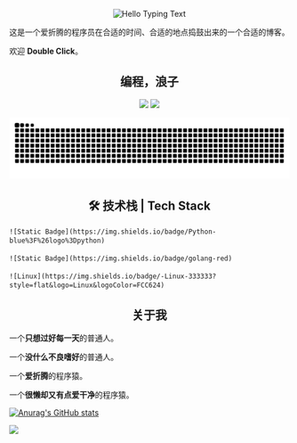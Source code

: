 <!-- Hello Typing Text -->
<p align="center">
    <img
        alt="Hello Typing Text"
        src="https://readme-typing-svg.herokuapp.com?font=Fira+Code&pause=1000&random=false&width=600&lines=Hello+I'm+Eddie.I'm+glad+I+met+you+here!"
    />
</p>

这是一个爱折腾的程序员在合适的时间、合适的地点捣鼓出来的一个合适的博客。

欢迎 **Double Click**。

<h2 align='center'>编程，浪子</h2>

<p align='center'>
<a href="https://github.com/RoyalLiang" target="_blank"><img src="https://img.shields.io/badge/%E4%BD%9C%E8%80%85-%40RoyalLiang-black?style=flat-square&logo=GitHub"></a>
<a href="https://sm.ms/image/mhE7DPsvQocik1n" target="_blank"><img src="https://img.shields.io/badge/%E5%85%AC%E4%BC%97%E5%8F%B7-%40%E6%82%9F%E9%81%93%E7%A8%8B%E5%BA%8F%E5%91%98-black?style=flat-square&logo=WeChat"></a>
</p>

<!-- Snake Code Contribution Map -->
<picture>
  <source media="(prefers-color-scheme: dark)" srcset="https://raw.githubusercontent.com/RoyalLiang/RoyalLiang/output/github-contribution-grid-snake-dark.svg">
  <source media="(prefers-color-scheme: light)" srcset="https://raw.githubusercontent.com/RoyalLiang/RoyalLiang/output/github-contribution-grid-snake.svg">
  <img alt="github contribution grid snake animation" src="https://raw.githubusercontent.com/RoyalLiang/RoyalLiang/output/github-contribution-grid-snake.svg">
</picture>

<h2 align='center'>🛠 技术栈 | Tech Stack</h2>
<p align='center'>
    
    ![Static Badge](https://img.shields.io/badge/Python-blue%3F%26logo%3Dpython)
    
    ![Static Badge](https://img.shields.io/badge/golang-red)
    
    ![Linux](https://img.shields.io/badge/-Linux-333333?style=flat&logo=Linux&logoColor=FCC624)
</p>

<h2 align='center'>关于我</h2>

一个**只想过好每一天**的普通人。

一个**没什么不良嗜好**的普通人。

一个**爱折腾**的程序猿。

一个**很懒却又有点爱干净**的程序猿。

[![Anurag's GitHub stats](https://github-readme-stats.vercel.app/api?username=RoyalLiang&show_icons=true&theme=dark)](https://github.com/anuraghazra/github-readme-stats)

![](images/saoma.png)
